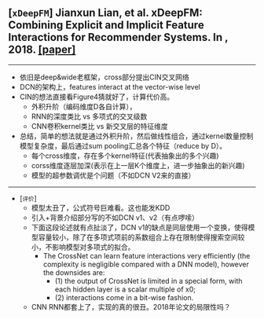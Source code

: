 ##  [`xDeepFM`] Jianxun Lian, et al. xDeepFM: Combining Explicit and Implicit Feature Interactions for Recommender Systems. In , 2018. [[paper]](https://arxiv.org/pdf/1803.05170.pdf)

---
- 依旧是deep&wide老框架，cross部分提出CIN交叉网络
- DCN的架构上，features interact at the vector-wise level
- CIN的想法直接看Figure4猜就好了，计算代价高。
    - 外积升阶（编码维度D各自计算），
    - RNN的深度类比 vs 多项式的交叉级数
    - CNN卷积kernel类比 vs 新交叉层的特征维度
- 总结，简单的想法就是通过外积升阶，然后做线性组合，通过kernel数量控制模型复杂度，最后通过sum pooling汇总各个特征（reduce by D）。
    - 每个cross维度，存在多个kernel特征(代表抽象出的多个兴趣)
    - corss维度逐层加深(表示在上一层K个维度上，进一步抽象出的新兴趣)
    - 模型的超参数调优是个问题（不如DCN V2来的直接）
 
 --- 
- [`评价`]
    - 模型太丑了，公式符号巨难看。这也能发KDD
    - 引入+背景介绍部分写的不如DCN v1、v2（有点啰嗦）
    - 下面这段论述就有点扯淡了，DCN v1的缺点是同层使用一个变换，使得模型容量较小，除了在多项式项前的系数组合上存在限制使得搜索空间较小，不影响模型对多项式的拟合。
      - The CrossNet can learn feature interactions very efficiently (the complexity is negligible compared with a DNN model), however the downsides are: 
          - (1) the output of CrossNet is limited in a special form, with each hidden layer is a scalar multiple of x0;
          - (2) interactions come in a bit-wise fashion.
    - CNN RNN都套上了，实现的真的很丑。2018年论文的局限性吗？